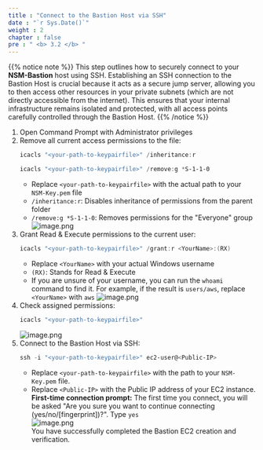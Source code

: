 ```yaml
---
title : "Connect to the Bastion Host via SSH"
date : "`r Sys.Date()`"
weight : 2
chapter : false
pre : " <b> 3.2 </b> "
---
```


{{% notice note %}}
This step outlines how to securely connect to your **NSM-Bastion** host using SSH. Establishing an SSH connection to the Bastion Host is crucial because it acts as a secure jump server, allowing you to then access other resources in your private subnets (which are not directly accessible from the internet). This ensures that your internal infrastructure remains isolated and protected, with all access points carefully controlled through the Bastion Host.
{{% /notice %}}

1. Open Command Prompt with Administrator privileges
2. Remove all current access permissions to the file:    
    ```powershell
    icacls "<your-path-to-keypairfile>" /inheritance:r
    ```    
    ```powershell
    icacls "<your-path-to-keypairfile>" /remove:g *S-1-1-0
    ```    
    - Replace `<your-path-to-keypairfile>` with the actual path to your `NSM-Key.pem` file
    - `/inheritance:r`: Disables inheritance of permissions from the parent folder
    - `/remove:g *S-1-1-0`: Removes permissions for the "Everyone" group    
    ![image.png](/images/3/3.2/image.png)    
3. Grant Read & Execute permissions to the current user:    
    ```powershell
    icacls "<your-path-to-keypairfile>" /grant:r <YourName>:(RX)
    ```    
    - Replace `<YourName>` with your actual Windows username
    - `(RX)`: Stands for Read & Execute
    - If you are unsure of your username, you can run the `whoami` command to find it. For example, if the result is `users/aws`, replace `<YourName>` with `aws`
    ![image.png](/images/3/3.2/image%201.png)  
4. Check assigned permissions:    
    ```powershell
    icacls "<your-path-to-keypairfile>"
    ```    
    ![image.png](/images/3/3.2/image%202.png)    
5. Connect to the Bastion Host via SSH:    
    ```powershell
    ssh -i "<your-path-to-keypairfile>" ec2-user@<Public-IP>
    ```    
    - Replace `<your-path-to-keypairfile>` with the path to your `NSM-Key.pem` file.
    - Replace `<Public-IP>` with the Public IP address of your EC2 instance.   
    **First-time connection prompt:**
    The first time you connect, you will be asked "Are you sure you want to continue connecting (yes/no/[fingerprint])?". Type `yes`    
    ![image.png](/images/3/3.2/image%203.png)    
    You have successfully completed the Bastion EC2 creation and verification.